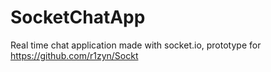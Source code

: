 # SocketChatApp

Real time chat application made with socket.io, prototype for <https://github.com/r1zyn/Sockt>
